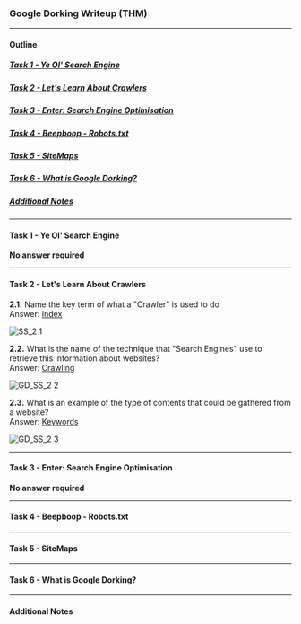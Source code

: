 ### Google Dorking Writeup (THM)
* * *
#### Outline

##### [Task 1 - Ye Ol' Search Engine](#Task1)
##### [Task 2 - Let's Learn About Crawlers](#Task2)
##### [Task 3 - Enter: Search Engine Optimisation](#Task3)
##### [Task 4 - Beepboop - Robots.txt](#Task4)
##### [Task 5 - SiteMaps](#Task5)
##### [Task 6 - What is Google Dorking?](#Task6)
##### [Additional Notes](#misc)
* * *

#### <a id="Task1"></a>Task 1 - Ye Ol' Search Engine
**No answer required**

* * *
#### <a id="Task2"></a>Task 2 - Let's Learn About Crawlers

**2.1.** Name the key term of what a "Crawler" is used to do  
Answer: <ins>Index</ins>

![SS_2 1](https://user-images.githubusercontent.com/68154769/116773881-21d95780-aa8b-11eb-83bf-42534ae5346c.png)

**2.2.** What is the name of the technique that "Search Engines" use to retrieve this information about websites?  
Answer: <ins>Crawling</ins>

![GD_SS_2 2](https://user-images.githubusercontent.com/68154769/116774129-f7889980-aa8c-11eb-8f53-45d1120653a8.png)

**2.3.** What is an example of the type of contents that could be gathered from a website?  
Answer: <ins>Keywords<ins>

![GD_SS_2 3](https://user-images.githubusercontent.com/68154769/116774027-15a1ca00-aa8c-11eb-861e-f57c1ca838b1.png)

* * *
#### <a id="Task3"></a>Task 3 - Enter: Search Engine Optimisation
**No answer required**

* * *
#### <a id="Task4"></a>Task 4 - Beepboop - Robots.txt


* * *
#### <a id="Task5"></a>Task 5 - SiteMaps


* * *
#### <a id="Task6"></a>Task 6 - What is Google Dorking?


* * *
#### <a id="misc"></a>Additional Notes


